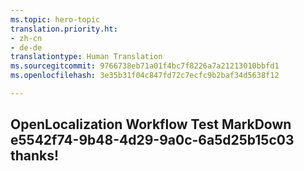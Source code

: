 ```yaml
---
ms.topic: hero-topic
translation.priority.ht:
- zh-cn
- de-de
translationtype: Human Translation
ms.sourcegitcommit: 9766738eb71a01f4bc7f8226a7a21213010bbfd1
ms.openlocfilehash: 3e35b31f04c847fd72c7ecfc9b2baf34d5638f12

---
```

## OpenLocalization Workflow Test MarkDown e5542f74-9b48-4d29-9a0c-6a5d25b15c03 thanks!



<!--HONumber=Aug16_HO3-->


